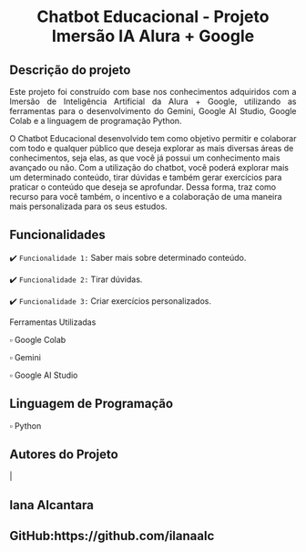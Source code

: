 <h1 align="center">Chatbot Educacional - Projeto Imersão IA Alura + Google </h1>


## Descrição do projeto 

<p align="justify">
Este projeto foi construído com base nos conhecimentos adquiridos com a Imersão de Inteligência Artificial da Alura + Google, utilizando as ferramentas para o desenvolvimento do Gemini, Google AI Studio, Google Colab e a linguagem de programação Python. 

O Chatbot Educacional desenvolvido tem como objetivo permitir e colaborar com todo e qualquer público que deseja explorar as mais diversas áreas de conhecimentos, seja elas, as que você já possui um conhecimento mais avançado ou não. Com a utilização do chatbot, você poderá explorar mais um determinado conteúdo, tirar dúvidas e também gerar exercícios para praticar o conteúdo que deseja se aprofundar. Dessa forma, traz como recurso para você também, o incentivo e a colaboração de uma maneira mais personalizada para os seus estudos.

</p>

## Funcionalidades

:heavy_check_mark: `Funcionalidade 1:` Saber mais sobre determinado conteúdo.
<p align="justify"
Com esta funcionalidade, o chatbot em colaboração com o modelo pode gerar para você com base na área de conhecimento, conteúdo e nível de conhecimento informado, um resumo sobre quais temas e assuntos podem ser explorados por você.

:heavy_check_mark: `Funcionalidade 2:` Tirar dúvidas.
<p align="justify"
Com esta funcionalidade, você pode tirar suas dúvidas, sejam elas relacionadas ao conteúdo que você estava buscando ou não.

:heavy_check_mark: `Funcionalidade 3:` Criar exercícios personalizados.
<p align="justify"
Por último, você também pode gerar exercícios para a prática dos conteúdos que você esteja buscando. Além disso, os exercícios são gerados de forma totalmente personalizada para você, com a quantidade de questões que deseja e o nível de dificuldade que você informar.

## Ferramentas Utilizadas
<p> ▫️ Google Colab 
<p> ▫️ Gemini 
<p> ▫️ Google AI Studio 

## Linguagem de Programação
▫️ Python

## Autores do Projeto
| <h2>lana Alcantara<h2>
  <h2>GitHub:https://github.com/ilanaalc<h2>
